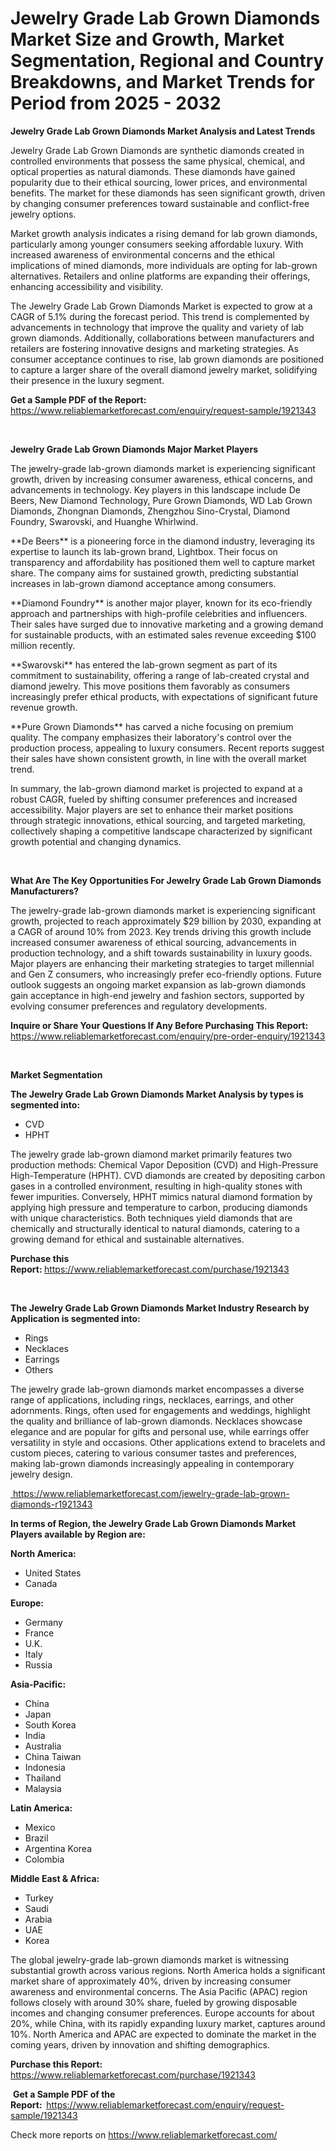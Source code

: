 <p><h1>Jewelry Grade Lab Grown Diamonds Market Size and Growth, Market Segmentation, Regional and Country Breakdowns, and Market Trends for Period from 2025 -  2032</h1></p><p><strong>Jewelry Grade Lab Grown Diamonds Market Analysis and Latest Trends</strong></p>
<p><p>Jewelry Grade Lab Grown Diamonds are synthetic diamonds created in controlled environments that possess the same physical, chemical, and optical properties as natural diamonds. These diamonds have gained popularity due to their ethical sourcing, lower prices, and environmental benefits. The market for these diamonds has seen significant growth, driven by changing consumer preferences toward sustainable and conflict-free jewelry options.</p><p>Market growth analysis indicates a rising demand for lab grown diamonds, particularly among younger consumers seeking affordable luxury. With increased awareness of environmental concerns and the ethical implications of mined diamonds, more individuals are opting for lab-grown alternatives. Retailers and online platforms are expanding their offerings, enhancing accessibility and visibility.</p><p>The Jewelry Grade Lab Grown Diamonds Market is expected to grow at a CAGR of 5.1% during the forecast period. This trend is complemented by advancements in technology that improve the quality and variety of lab grown diamonds. Additionally, collaborations between manufacturers and retailers are fostering innovative designs and marketing strategies. As consumer acceptance continues to rise, lab grown diamonds are positioned to capture a larger share of the overall diamond jewelry market, solidifying their presence in the luxury segment.</p></p>
<p><strong>Get a Sample PDF of the Report:&nbsp;</strong> <a href="https://www.reliablemarketforecast.com/enquiry/request-sample/1921343?utm_campaign=2470&utm_medium=2&utm_source=Github&utm_content=ia&utm_term=15022025&utm_id=jewelry-grade-lab-grown-diamonds">https://www.reliablemarketforecast.com/enquiry/request-sample/1921343</a></p>
<p>&nbsp;</p>
<p><strong>Jewelry Grade Lab Grown Diamonds Major Market Players</strong></p>
<p><p>The jewelry-grade lab-grown diamonds market is experiencing significant growth, driven by increasing consumer awareness, ethical concerns, and advancements in technology. Key players in this landscape include De Beers, New Diamond Technology, Pure Grown Diamonds, WD Lab Grown Diamonds, Zhongnan Diamonds, Zhengzhou Sino-Crystal, Diamond Foundry, Swarovski, and Huanghe Whirlwind.</p><p>**De Beers** is a pioneering force in the diamond industry, leveraging its expertise to launch its lab-grown brand, Lightbox. Their focus on transparency and affordability has positioned them well to capture market share. The company aims for sustained growth, predicting substantial increases in lab-grown diamond acceptance among consumers.</p><p>**Diamond Foundry** is another major player, known for its eco-friendly approach and partnerships with high-profile celebrities and influencers. Their sales have surged due to innovative marketing and a growing demand for sustainable products, with an estimated sales revenue exceeding $100 million recently.</p><p>**Swarovski** has entered the lab-grown segment as part of its commitment to sustainability, offering a range of lab-created crystal and diamond jewelry. This move positions them favorably as consumers increasingly prefer ethical products, with expectations of significant future revenue growth.</p><p>**Pure Grown Diamonds** has carved a niche focusing on premium quality. The company emphasizes their laboratory's control over the production process, appealing to luxury consumers. Recent reports suggest their sales have shown consistent growth, in line with the overall market trend.</p><p>In summary, the lab-grown diamond market is projected to expand at a robust CAGR, fueled by shifting consumer preferences and increased accessibility. Major players are set to enhance their market positions through strategic innovations, ethical sourcing, and targeted marketing, collectively shaping a competitive landscape characterized by significant growth potential and changing dynamics.</p></p>
<p>&nbsp;</p>
<p><strong>What Are The Key Opportunities For Jewelry Grade Lab Grown Diamonds Manufacturers?</strong></p>
<p><p>The jewelry-grade lab-grown diamonds market is experiencing significant growth, projected to reach approximately $29 billion by 2030, expanding at a CAGR of around 10% from 2023. Key trends driving this growth include increased consumer awareness of ethical sourcing, advancements in production technology, and a shift towards sustainability in luxury goods. Major players are enhancing their marketing strategies to target millennial and Gen Z consumers, who increasingly prefer eco-friendly options. Future outlook suggests an ongoing market expansion as lab-grown diamonds gain acceptance in high-end jewelry and fashion sectors, supported by evolving consumer preferences and regulatory developments.</p></p>
<p><strong>Inquire or Share Your Questions If Any Before Purchasing This Report:</strong> <a href="https://www.reliablemarketforecast.com/enquiry/pre-order-enquiry/1921343?utm_campaign=2470&utm_medium=2&utm_source=Github&utm_content=ia&utm_term=15022025&utm_id=jewelry-grade-lab-grown-diamonds">https://www.reliablemarketforecast.com/enquiry/pre-order-enquiry/1921343</a></p>
<p>&nbsp;</p>
<p><strong>Market Segmentation</strong></p>
<p><strong>The Jewelry Grade Lab Grown Diamonds Market Analysis by types is segmented into:</strong></p>
<p><ul><li>CVD</li><li>HPHT</li></ul></p>
<p><p>The jewelry grade lab-grown diamond market primarily features two production methods: Chemical Vapor Deposition (CVD) and High-Pressure High-Temperature (HPHT). CVD diamonds are created by depositing carbon gases in a controlled environment, resulting in high-quality stones with fewer impurities. Conversely, HPHT mimics natural diamond formation by applying high pressure and temperature to carbon, producing diamonds with unique characteristics. Both techniques yield diamonds that are chemically and structurally identical to natural diamonds, catering to a growing demand for ethical and sustainable alternatives.</p></p>
<p><strong>Purchase this Report:&nbsp;</strong><a href="https://www.reliablemarketforecast.com/purchase/1921343?utm_campaign=2470&utm_medium=2&utm_source=Github&utm_content=ia&utm_term=15022025&utm_id=jewelry-grade-lab-grown-diamonds">https://www.reliablemarketforecast.com/purchase/1921343</a></p>
<p>&nbsp;</p>
<p><strong>The Jewelry Grade Lab Grown Diamonds Market Industry Research by Application is segmented into:</strong></p>
<p><ul><li>Rings</li><li>Necklaces</li><li>Earrings</li><li>Others</li></ul></p>
<p><p>The jewelry grade lab-grown diamonds market encompasses a diverse range of applications, including rings, necklaces, earrings, and other adornments. Rings, often used for engagements and weddings, highlight the quality and brilliance of lab-grown diamonds. Necklaces showcase elegance and are popular for gifts and personal use, while earrings offer versatility in style and occasions. Other applications extend to bracelets and custom pieces, catering to various consumer tastes and preferences, making lab-grown diamonds increasingly appealing in contemporary jewelry design.</p></p>
<p><a href="https://www.reliablemarketforecast.com/jewelry-grade-lab-grown-diamonds-r1921343?utm_campaign=2470&utm_medium=2&utm_source=Github&utm_content=ia&utm_term=15022025&utm_id=jewelry-grade-lab-grown-diamonds">&nbsp;https://www.reliablemarketforecast.com/jewelry-grade-lab-grown-diamonds-r1921343</a></p>
<p><strong>In terms of Region, the Jewelry Grade Lab Grown Diamonds Market Players available by Region are:</strong></p>
<p>
    <p> <strong> North America: </strong>
        <ul>
            <li>United States</li>
            <li>Canada</li>
        </ul>
        </p> 
    <p> <strong> Europe: </strong>
        <ul>
            <li>Germany</li>
            <li>France</li>
            <li>U.K.</li>
            <li>Italy</li>
            <li>Russia</li>
        </ul>
        </p> 
    <p> <strong> Asia-Pacific: </strong>
        <ul>
            <li>China</li>
            <li>Japan</li>
            <li>South Korea</li>
            <li>India</li>
            <li>Australia</li>
            <li>China Taiwan</li>
            <li>Indonesia</li>
            <li>Thailand</li>
            <li>Malaysia</li>
        </ul>
        </p> 
    <p> <strong> Latin America: </strong>
        <ul>
            <li>Mexico</li>
            <li>Brazil</li>
            <li>Argentina Korea</li>
            <li>Colombia</li>
        </ul>
        </p> 
    <p> <strong> Middle East & Africa: </strong>
        <ul>
            <li>Turkey</li>
            <li>Saudi</li>
            <li>Arabia</li>
            <li>UAE</li>
            <li>Korea</li>
        </ul>
    </p>
    </p>
<p><p>The global jewelry-grade lab-grown diamonds market is witnessing substantial growth across various regions. North America holds a significant market share of approximately 40%, driven by increasing consumer awareness and environmental concerns. The Asia Pacific (APAC) region follows closely with around 30% share, fueled by growing disposable incomes and changing consumer preferences. Europe accounts for about 20%, while China, with its rapidly expanding luxury market, captures around 10%. North America and APAC are expected to dominate the market in the coming years, driven by innovation and shifting demographics.</p></p>
<p><strong>Purchase this Report: </strong><a href="https://www.reliablemarketforecast.com/purchase/1921343?utm_campaign=2470&utm_medium=2&utm_source=Github&utm_content=ia&utm_term=15022025&utm_id=jewelry-grade-lab-grown-diamonds">https://www.reliablemarketforecast.com/purchase/1921343</a></p>
<p>&nbsp;<strong>Get a Sample PDF of the Report:&nbsp;&nbsp;</strong><a href="https://www.reliablemarketforecast.com/enquiry/request-sample/1921343?utm_campaign=2470&utm_medium=2&utm_source=Github&utm_content=ia&utm_term=15022025&utm_id=jewelry-grade-lab-grown-diamonds">https://www.reliablemarketforecast.com/enquiry/request-sample/1921343</a></p>
<p><strong></strong></p>
<p>Check more reports on <a href="https://www.reliablemarketforecast.com/?utm_campaign=2470&utm_medium=2&utm_source=Github&utm_content=ia&utm_term=15022025&utm_id=jewelry-grade-lab-grown-diamonds">https://www.reliablemarketforecast.com/</a></p>